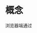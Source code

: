 # 概念

浏览器端通过<script>标签的 src 属性，请求服务器上的数据，同时，服务器返回一个函数的调用。这种请求数据的方式叫做 JSONP。

# 特点：

1.JSONP 不属于真正的 AJAX 请求，因为他没有使用 XMLHttpRequest 这个对象
2.JSONP 仅支持 GET 请求，不支持 POST、PUT、DELETE 等请求
